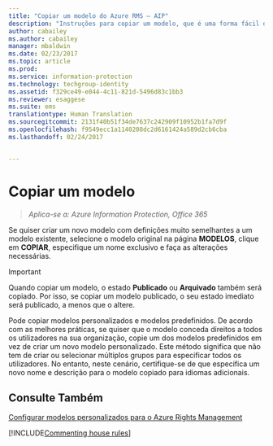 ```yaml
---
title: "Copiar um modelo do Azure RMS – AIP"
description: "Instruções para copiar um modelo, que é uma forma fácil de criar um novo modelo com definições muito semelhantes a um modelo existente."
author: cabailey
ms.author: cabailey
manager: mbaldwin
ms.date: 02/23/2017
ms.topic: article
ms.prod: 
ms.service: information-protection
ms.technology: techgroup-identity
ms.assetid: f329ce49-e044-4c11-821d-5496d83c1bb3
ms.reviewer: esaggese
ms.suite: ems
translationtype: Human Translation
ms.sourcegitcommit: 2131f40b51f34de7637c242909f10952b1fa7d9f
ms.openlocfilehash: f9549ecc1a1140208dc2d6161424a589d2cb6cba
ms.lasthandoff: 02/24/2017


---
```



# <a name="copy-a-template"></a>Copiar um modelo

>*Aplica-se a: Azure Information Protection, Office 365*

Se quiser criar um novo modelo com definições muito semelhantes a um modelo existente, selecione o modelo original na página **MODELOS**, clique em **COPIAR**, especifique um nome exclusivo e faça as alterações necessárias.

> [!IMPORTANT]
> Quando copiar um modelo, o estado **Publicado** ou **Arquivado** também será copiado. Por isso, se copiar um modelo publicado, o seu estado imediato será publicado, a menos que o altere.

Pode copiar modelos personalizados e modelos predefinidos. De acordo com as melhores práticas, se quiser que o modelo conceda direitos a todos os utilizadores na sua organização, copie um dos modelos predefinidos em vez de criar um novo modelo personalizado. Este método significa que não tem de criar ou selecionar múltiplos grupos para especificar todos os utilizadores. No entanto, neste cenário, certifique-se de que especifica um novo nome e descrição para o modelo copiado para idiomas adicionais.



## <a name="see-also"></a>Consulte Também
[Configurar modelos personalizados para o Azure Rights Management](configure-custom-templates.md)

[!INCLUDE[Commenting house rules](../includes/houserules.md)]
